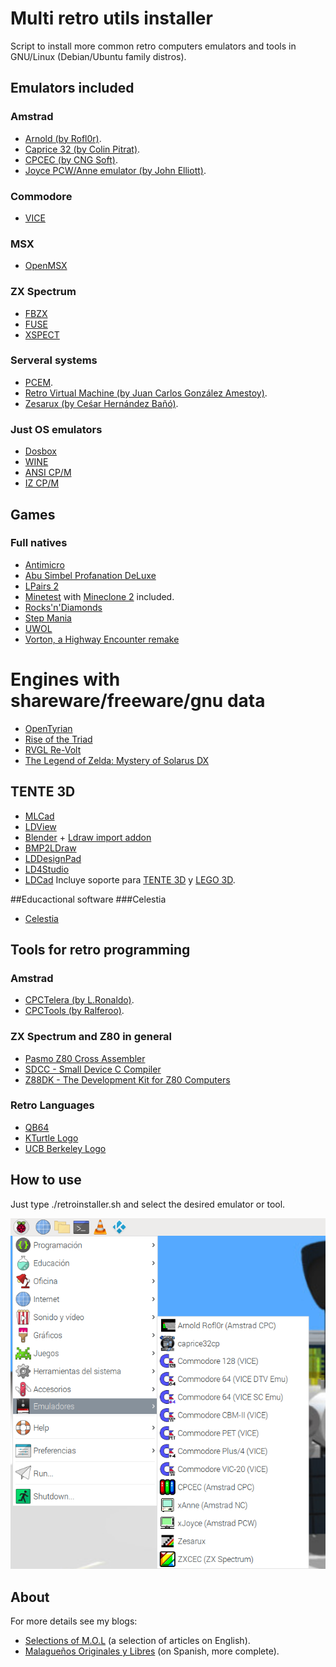 # Multi retro utils installer
Script to install more common retro computers emulators and tools in GNU/Linux (Debian/Ubuntu family distros).

## Emulators included
### Amstrad
- [Arnold (by Rofl0r)](https://github.com/rofl0r/arnold).
- [Caprice 32 (by Colin Pitrat)](https://github.com/ColinPitrat/caprice32).
- [CPCEC (by CNG Soft)](http://cngsoft.no-ip.org/cpcec.htm).
- [Joyce PCW/Anne emulator (by John Elliott)](http://www.seasip.info/Unix/Joyce).

### Commodore
- [VICE](http://vice-emu.sourceforge.net/)

### MSX
- [OpenMSX](https://openmsx.org/)

### ZX Spectrum
- [FBZX](https://rastersoft.com/programas/fbzx.html)
- [FUSE](http://fuse-emulator.sourceforge.net/)
- [XSPECT](https://github.com/radekp/spectemu/blob/master/README)

### Serveral systems
- [PCEM](https://pcem-emulator.co.uk).
- [Retro Virtual Machine (by Juan Carlos González Amestoy)](https://www.retrovirtualmachine.org/).
- [Zesarux (by Ceśar Hernández Bañó)](https://github.com/chernandezba/zesarux).


### Just OS emulators
- [Dosbox](https://www.dosbox.com/)
- [WINE](https://www.winehq.org/)
- [ANSI CP/M](https://github.com/z88dk/cpm)
- [IZ CP/M](https://github.com/ivanizag/iz-cpm)


## Games
### Full natives
- [Antimicro](https://github.com/AntiMicro/antimicro)
- [Abu Simbel Profanation DeLuxe](https://computeremuzone.com/ficha/598/)
- [LPairs 2](http://lgames.sourceforge.net/LPairs/)
- [Minetest](https://www.minetest.net/) with [Mineclone 2](https://malagaoriginal.blogspot.com/2019/03/minetest-con-mineclone-2-en-gnulinux-y.html) included.
- [Rocks'n'Diamonds](https://www.artsoft.org/rocksndiamonds/)
- [Step Mania](https://www.stepmania.com/)
- [UWOL](https://www.mojontwins.com/juegos_mojonos/uwol-quest-for-money/)
- [Vorton, a Highway Encounter remake](https://github.com/zerojay/vorton)


# Engines with shareware/freeware/gnu data
- [OpenTyrian](https://github.com/opentyrian/opentyrian)
- [Rise of the Triad](https://icculus.org/rott)
- [RVGL Re-Volt](https://rvgl.re-volt.io/)
- [The Legend of Zelda: Mystery of Solarus DX](https://www.solarus-games.org/en/games/the-legend-of-zelda-mystery-of-solarus-dx)


## TENTE 3D
- [MLCad](http://mlcad.lm-software.com/)
- [LDView](http://ldview.sourceforge.net/)
- [Blender](http://www.blender.org) + [Ldraw import addon](https://github.com/TobyLobster/ImportLDraw/releases)
- [BMP2LDraw](https://www.dropbox.com/s/a82giwfiof15ld5/bmp2ldraw.zip?dl=1)
- [LDDesignPad](https://sourceforge.net/projects/lddp)
- [LD4Studio](http://www.ld4dstudio.nl)
- [LDCad](http://www.melkert.net/LDCad)
Incluye soporte para [TENTE 3D](https://www.dropbox.com/s/irba95qphdxtiq7/LDrawTente_Ultima.zip?dl=0) y [LEGO 3D](http://www.ldraw.org).


##Educactional software
###Celestia
- [Celestia](https://celestia.es/)


## Tools for retro programming
### Amstrad
- [CPCTelera (by L.Ronaldo)](https://github.com/lronaldo/cpctelera).
- [CPCTools (by Ralferoo)](https://github.com/ralferoo/cpctools).

### ZX Spectrum and Z80 in general
- [Pasmo Z80 Cross Assembler](http://pasmo.speccy.org/)
- [SDCC - Small Device C Compiler](http://sdcc.sourceforge.net/)
- [Z88DK - The Development Kit for Z80 Computers](https://github.com/z88dk/z88dk)

### Retro Languages
- [QB64](http://www.qb64.net/)
- [KTurtle Logo](https://edu.kde.org/kturtle/)
- [UCB Berkeley Logo](https://people.eecs.berkeley.edu/~bh/logo.html)


## How to use
Just type ./retroinstaller.sh and select the desired emulator or tool.

![Emulator category in GNU/Linux](https://raw.githubusercontent.com/cpcbegin/amstrademulatorsinstaller/master/resources/images/menu.png)


## About
For more details see my blogs:
- [Selections of M.O.L](https://malagaoriginalenglish.blogspot.com/) (a selection of articles on English).
- [Malagueños Originales y Libres](https://malagaoriginal.blogspot.com) (on Spanish, more complete).
